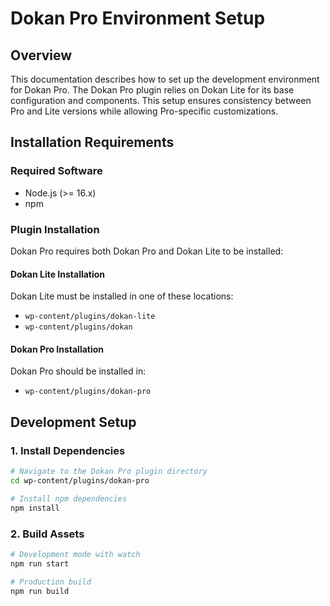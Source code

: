 # Dokan Pro Environment Setup

## Overview
This documentation describes how to set up the development environment for Dokan Pro. The Dokan Pro plugin relies on Dokan Lite for its base configuration and components. This setup ensures consistency between Pro and Lite versions while allowing Pro-specific customizations.

## Installation Requirements

### Required Software
- Node.js (>= 16.x)
- npm

### Plugin Installation
Dokan Pro requires both Dokan Pro and Dokan Lite to be installed:

#### Dokan Lite Installation
Dokan Lite must be installed in one of these locations:
- `wp-content/plugins/dokan-lite`
- `wp-content/plugins/dokan`

#### Dokan Pro Installation
Dokan Pro should be installed in:
- `wp-content/plugins/dokan-pro`

## Development Setup

### 1. Install Dependencies
```bash
# Navigate to the Dokan Pro plugin directory
cd wp-content/plugins/dokan-pro

# Install npm dependencies
npm install
```

### 2. Build Assets
```bash
# Development mode with watch
npm run start

# Production build
npm run build
```

